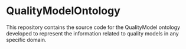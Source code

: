 # QualityModelOntology

This repository contains the source code for the QualityModel ontology developed to represent the information related to quality models in any specific domain.

